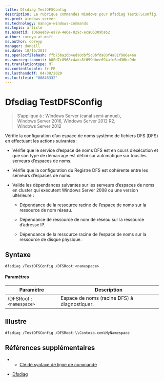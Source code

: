 ```yaml
---
title: Dfsdiag TestDFSConfig
description: La rubrique commandes Windows pour Dfsdiag TestDFSConfig, qui vérifie la configuration d’un espace de noms système de fichiers DFS (DFS).
ms.prod: windows-server
ms.technology: manage-windows-commands
ms.topic: article
ms.assetid: 106aeeb9-ea79-4e6e-829c-eca06309bab2
author: coreyp-at-msft
ms.author: coreyp
manager: dongill
ms.date: 10/16/2017
ms.openlocfilehash: ffb75ba26b4ed90dbf5c8bfda80f4a81f986e46a
ms.sourcegitcommit: b00d7c8968c4adc8f699dbee694afe6ed36bc9de
ms.translationtype: MT
ms.contentlocale: fr-FR
ms.lasthandoff: 04/08/2020
ms.locfileid: "80846332"
---
```

# <a name="dfsdiag-testdfsconfig"></a>Dfsdiag TestDFSConfig

>S’applique à : Windows Server (canal semi-annuel), Windows Server 2016, Windows Server 2012 R2, Windows Server 2012

Vérifie la configuration d’un espace de noms système de fichiers DFS (DFS) en effectuant les actions suivantes :  
  
-   Vérifie que le service d’espace de noms DFS est en cours d’exécution et que son type de démarrage est défini sur automatique sur tous les serveurs d’espaces de noms.  
  
-   Vérifie que la configuration du Registre DFS est cohérente entre les serveurs d’espaces de noms.  
  
-   Valide les dépendances suivantes sur les serveurs d’espaces de noms en cluster qui exécutent Windows Server 2008 ou une version ultérieure :  
  
    -   Dépendance de la ressource racine de l’espace de noms sur la ressource de nom réseau.  
  
    -   Dépendance de ressource de nom de réseau sur la ressource d’adresse IP.  
  
    -   Dépendance de la ressource racine de l’espace de noms sur la ressource de disque physique.

## <a name="syntax"></a>Syntaxe  
  
```  
dfsdiag /TestDFSConfig /DFSRoot:<namespace>  
```  
  
#### <a name="parameters"></a>Paramètres  
  
|       Paramètre       |               Description               |
|-----------------------|-----------------------------------------|
| /DFSRoot :`<namespace>` | Espace de noms (racine DFS) à diagnostiquer. |
  
## <a name="examples"></a><a name=BKMK_Examples></a>Illustre  
  
```  
dfsdiag /TestDFSConfig /DFSRoot:\\Contoso.com\MyNamespace  
```  
  
## <a name="additional-references"></a>Références supplémentaires  
  
-   - [Clé de syntaxe de ligne de commande](command-line-syntax-key.md)  
  
-   [Dfsdiag](dfsdiag.md)  
  

